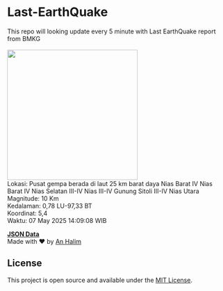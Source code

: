 # Last-EarthQuake
This repo will looking update every 5 minute with Last EarthQuake report from BMKG
<br>
<br>
<img src="undefined" width="300"/>
<br>
Lokasi: Pusat gempa berada di laut 25 km barat daya Nias Barat  IV Nias Barat IV Nias Selatan III-IV Nias III-IV Gunung Sitoli III-IV Nias Utara <br>
Magnitude: 10 Km <br>
Kedalaman: 0,78 LU-97,33 BT <br>
Koordinat: 5,4 <br>
Waktu: 07 May 2025 14:09:08 WIB <br>

<a href="./data/data.json">**JSON Data**</a>
<br>
Made with ❤️ by <a href="https://github.com/an-halim">An Halim</a>
## License

This project is open source and available under the [MIT License](LICENSE).
